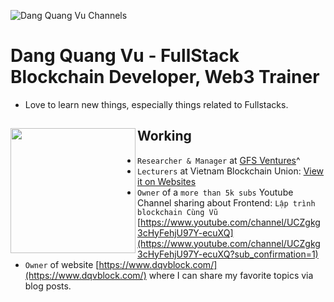 ![Dang Quang Vu Channels](https://i.ibb.co/Yy8MD1H/Logo-copy.jpg)

# Dang Quang Vu - FullStack Blockchain Developer, Web3 Trainer

- Love to learn new things, especially things related to Fullstacks.

## Working <a href="https://github.com/vugomars"><img align="left" width="auto" height="200" src="https://i.ibb.co/4JkxZ8v/programing.jpg"></a>

- `Researcher & Manager` at [GFS Ventures](https://gfsblockchain.com/)^
- `Lecturers` at Vietnam Blockchain Union: [View it on Websites](https://blockchainunion.vn/)
- `Owner` of a `more than 5k subs` Youtube Channel sharing about Frontend: `Lập trình blockchain Cùng Vũ` [https://www.youtube.com/channel/UCZgkg3cHyFehjU97Y-ecuXQ](https://www.youtube.com/channel/UCZgkg3cHyFehjU97Y-ecuXQ?sub_confirmation=1)
- `Owner` of website [https://www.dqvblock.com/](https://www.dqvblock.com/) where I can share my favorite topics via blog posts.


<!--
**vugomars/vugomars** is a ✨ _special_ ✨ repository because its `README.md` (this file) appears on your GitHub profile.

Here are some ideas to get you started:

- 🔭 I’m currently working on ...
- 🌱 I’m currently learning ...
- 👯 I’m looking to collaborate on ...
- 🤔 I’m looking for help with ...
- 💬 Ask me about ...
- 📫 How to reach me: ...
- 😄 Pronouns: ...
- ⚡ Fun fact: ...
-->
